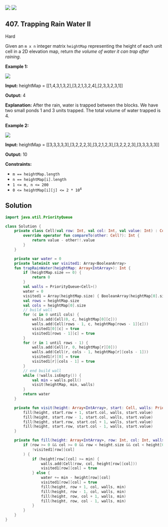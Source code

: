 [![](https://img.shields.io/github/stars/javadev/LeetCode-in-Kotlin?label=Stars&style=flat-square)](https://github.com/javadev/LeetCode-in-Kotlin)
[![](https://img.shields.io/github/forks/javadev/LeetCode-in-Kotlin?label=Fork%20me%20on%20GitHub%20&style=flat-square)](https://github.com/javadev/LeetCode-in-Kotlin/fork)

## 407\. Trapping Rain Water II

Hard

Given an `m x n` integer matrix `heightMap` representing the height of each unit cell in a 2D elevation map, return _the volume of water it can trap after raining_.

**Example 1:**

![](https://assets.leetcode.com/uploads/2021/04/08/trap1-3d.jpg)

**Input:** heightMap = \[\[1,4,3,1,3,2],[3,2,1,3,2,4],[2,3,3,2,3,1]]

**Output:** 4

**Explanation:** After the rain, water is trapped between the blocks. We have two small ponds 1 and 3 units trapped. The total volume of water trapped is 4.

**Example 2:**

![](https://assets.leetcode.com/uploads/2021/04/08/trap2-3d.jpg)

**Input:** heightMap = \[\[3,3,3,3,3],[3,2,2,2,3],[3,2,1,2,3],[3,2,2,2,3],[3,3,3,3,3]]

**Output:** 10

**Constraints:**

*   `m == heightMap.length`
*   `n == heightMap[i].length`
*   `1 <= m, n <= 200`
*   <code>0 <= heightMap[i][j] <= 2 * 10<sup>4</sup></code>

## Solution

```kotlin
import java.util.PriorityQueue

class Solution {
    private class Cell(val row: Int, val col: Int, val value: Int) : Comparable<Cell?> {
        override operator fun compareTo(other: Cell?): Int {
            return value - other!!.value
        }
    }

    private var water = 0
    private lateinit var visited1: Array<BooleanArray>
    fun trapRainWater(heightMap: Array<IntArray>): Int {
        if (heightMap.size == 0) {
            return 0
        }
        val walls = PriorityQueue<Cell>()
        water = 0
        visited1 = Array(heightMap.size) { BooleanArray(heightMap[0].size) }
        val rows = heightMap.size
        val cols = heightMap[0].size
        // build wall
        for (c in 0 until cols) {
            walls.add(Cell(0, c, heightMap[0][c]))
            walls.add(Cell(rows - 1, c, heightMap[rows - 1][c]))
            visited1[0][c] = true
            visited1[rows - 1][c] = true
        }
        for (r in 1 until rows - 1) {
            walls.add(Cell(r, 0, heightMap[r][0]))
            walls.add(Cell(r, cols - 1, heightMap[r][cols - 1]))
            visited1[r][0] = true
            visited1[r][cols - 1] = true
        }
        // end build wall
        while (!walls.isEmpty()) {
            val min = walls.poll()
            visit(heightMap, min, walls)
        }
        return water
    }

    private fun visit(height: Array<IntArray>, start: Cell, walls: PriorityQueue<Cell>) {
        fill(height, start.row + 1, start.col, walls, start.value)
        fill(height, start.row - 1, start.col, walls, start.value)
        fill(height, start.row, start.col + 1, walls, start.value)
        fill(height, start.row, start.col - 1, walls, start.value)
    }

    private fun fill(height: Array<IntArray>, row: Int, col: Int, walls: PriorityQueue<Cell>, min: Int) {
        if (row >= 0 && col >= 0 && row < height.size && col < height[0].size &&
            !visited1[row][col]
        ) {
            if (height[row][col] >= min) {
                walls.add(Cell(row, col, height[row][col]))
                visited1[row][col] = true
            } else {
                water += min - height[row][col]
                visited1[row][col] = true
                fill(height, row + 1, col, walls, min)
                fill(height, row - 1, col, walls, min)
                fill(height, row, col + 1, walls, min)
                fill(height, row, col - 1, walls, min)
            }
        }
    }
}
```
